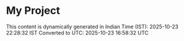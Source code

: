 # My Project

This content is dynamically generated in Indian Time (IST): 2025-10-23 22:28:32 IST
Converted to UTC: 2025-10-23 16:58:32 UTC
